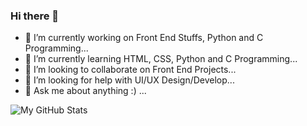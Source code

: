 ### Hi there 👋

- 🔭 I’m currently working on Front End Stuffs, Python and C Programming...
- 🌱 I’m currently learning HTML, CSS, Python and C Programming...
- 👯 I’m looking to collaborate on Front End Projects...
- 🤔 I’m looking for help with UI/UX Design/Develop...
- 💬 Ask me about anything :) ...

![My GitHub Stats](https://github-readme-stats.vercel.app/api?username=aakrity17&show_icons=true&theme=tokyonight)
